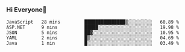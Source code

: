 ### Hi Everyone👋
<!--START_SECTION:waka-->
```text
JavaScript   28 mins         ███████████████▒░░░░░░░░░   60.89 % 
ASP.NET      9 mins          █████░░░░░░░░░░░░░░░░░░░░   19.98 % 
JSON         5 mins          ██▓░░░░░░░░░░░░░░░░░░░░░░   10.95 % 
YAML         2 mins          █▒░░░░░░░░░░░░░░░░░░░░░░░   04.69 % 
Java         1 min           █░░░░░░░░░░░░░░░░░░░░░░░░   03.49 % 
```
<!--END_SECTION:waka-->


<!--
**YeonSeong-Lee/YeonSeong-Lee** is a ✨ _special_ ✨ repository because its `README.md` (this file) appears on your GitHub profile.

Here are some ideas to get you started:

- 🔭 I’m currently working on ...
- 🌱 I’m currently learning ...
- 👯 I’m looking to collaborate on ...
- 🤔 I’m looking for help with ...
- 💬 Ask me about ...
- 📫 How to reach me: ...
- 😄 Pronouns: ...
- ⚡ Fun fact: ...
-->
